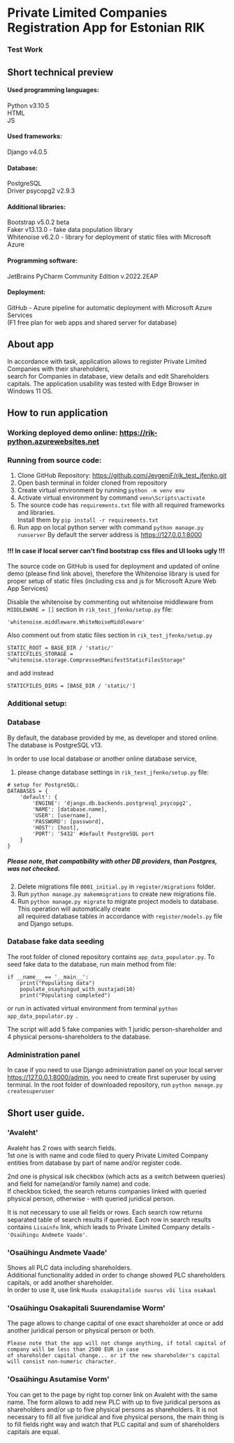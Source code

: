 # Private Limited Companies Registration App for Estonian RIK
### Test Work

## Short technical preview
#### Used programming languages:
Python v3.10.5  
HTML  
JS  
#### Used frameworks:
Django v4.0.5

#### Database:
PostgreSQL  
Driver psycopg2 v2.9.3

#### Additional libraries:
Bootstrap v5.0.2 beta  
Faker v13.13.0 - fake data population library  
Whitenoise v6.2.0 - library for deployment of static files with Microsoft Azure

#### Programming software:
JetBrains PyCharm Community Edition v.2022.2EAP

#### Deployment:
GitHub - Azure pipeline for automatic deployment with Microsoft Azure Services  
(F1 free plan for web apps and shared server for database)

## About app
In accordance with task, application allows to register Private Limited Companies with their shareholders,  
search for Companies in database, view details and edit Shareholders capitals.
The application usability was tested with Edge Browser in Windows 11 OS. 

## How to run application

### Working deployed demo online: https://rik-python.azurewebsites.net

### Running from source code:
1. Clone GitHub Repository: https://github.com/JevgeniF/rik_test_jfenko.git  
2. Open bash terminal in folder cloned from repository
3. Create virtual environment by running ```python -m venv env ```  
4. Activate virtual environment by command ```venv\Scripts\activate```
5. The source code has ```requirements.txt``` file with all required frameworks and libraries.  
    Install them by ```pip install -r requirements.txt  ```
6. Run app on local python server with command ```python manage.py runserver```
    By default the server address is https://127.0.0.1:8000

#### !!! In case if local server can't find bootstrap css files and UI looks ugly !!!
The source code on GitHub is used for deployment and updated of online demo (please find link above), therefore the
Whitenoise library is used for proper setup of static files (including css and js for Microsoft Azure Web App Services)

Disable the whitenoise by commenting out whitenoise middleware from ```MIDDLEWARE = []``` section
in ```rik_test_jfenko/setup.py``` file:
~~~
'whitenoise.middleware.WhiteNoiseMiddleware'
~~~

Also comment out from static files section in ```rik_test_jfenko/setup.py```
~~~
STATIC_ROOT = BASE_DIR / 'static/'
STATICFILES_STORAGE = "whitenoise.storage.CompressedManifestStaticFilesStorage"
~~~
and add instead
~~~
STATICFILES_DIRS = [BASE_DIR / 'static/']
~~~

### Additional setup:
### Database
By default, the database provided by me, as developer and stored online. The database is PostgreSQL v13.

In order to use local database or another online database service, 
1. please change database settings in
```rik_test_jfenko/setup.py``` file:
~~~
# setup for PostgreSQL:
DATABASES = {
    'default': {
        'ENGINE': 'django.db.backends.postgresql_psycopg2',
        'NAME': [database.name],
        'USER': [username],
        'PASSWORD': [password],
        'HOST': [host],
        'PORT': '5432' #default PostgreSQL port
    }
}
~~~
##### Please note, that compatibility with other DB providers, than Postgres, was not checked.

2. Delete migrations file ```0001_initial.py``` in ```register/migrations``` folder.
3. Run ```python manage.py makemmigrations``` to create new migrations file.
4. Run ```python manage.py migrate``` to migrate project models to database. This operation will automatically create  
    all required database tables in accordance with ```register/models.py``` file and Django setups.

### Database fake data seeding
The root folder of cloned repository contains ```app_data_populator.py```. To seed fake data to the database, run
main method from file:
~~~
if __name__ == '__main__':
    print("Populating data")
    populate_osayhingud_with_oustajad(10)
    print("Populating completed")
~~~
or run in activated virtual environment from terminal ```python app_data_populator.py ```. 
  
The script will add 5 fake companies with 1 juridic person-shareholder and 4 physical persons-shareholders to the
database.

### Administration panel
In case if you need to use Django administration panel on your local server https://127.0.0.1:8000/admin,
you need to create first superuser by using terminal.
In the root folder of downloaded repository, run ```python manage.py createsuperuser```

## Short user guide.
### 'Avaleht'
Avaleht has 2 rows with search fields.  
1st one is with name and code filed to query Private Limited Company entities from database by part of name and/or
register code.  
  
2nd one is physical isik checkbox (which acts as a switch between queries) and field for name(and/or family name) and 
code.  
If checkbox ticked, the search returns companies linked with queried physical person, otherwise - with queried juridical
person.  

It is not necessary to use all fields or rows. Each search row returns separated table of search results if queried.
Each row in search results contains ```Lisainfo``` link, which leads to Private Limited Company details - ```'Osaühingu Andmete Vaade'```.  

### 'Osaühingu Andmete Vaade'
Shows all PLC data including shareholders.  
Additional functionality added in order to change showed PLC shareholders capitals, or add another shareholder.  
In order to use it, use link ```Muuda osakapitalide suurus või lisa osakaal```

### 'Osaühingu Osakapitali Suurendamise Worm'
The page allows to change capital of one exact shareholder at once or add another juridical person or physical person or 
both.

~~~
Please note that the app will not change anything, if total capital of company will be less than 2500 EUR in case 
of shareholder capital change... or if the new shareholder's capital will consist non-numeric character.
~~~

### 'Osaühingu Asutamise Vorm'
You can get to the page by right top corner link on Avaleht with the same name.
The form allows to add new PLC with up to five juridical persons as shareholders and/or up to five physical persons as
shareholders. It is not necessary to fill all five juridical and five physical persons, the main thing is to fill fields
right way and watch that PLC capital and sum of shareholders capitals are equal.